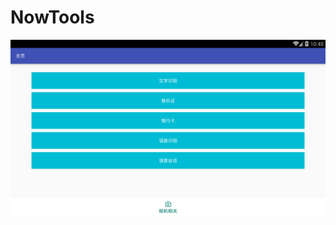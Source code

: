 # NowTools
![](https://github.com/NOWDAY/NowTools/blob/master/screenshots/Screenshot_2017-05-12-10-45-27.png)
